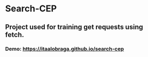 # Search-CEP
## Project used for training get requests using fetch.
### Demo: https://itaalobraga.github.io/search-cep
